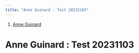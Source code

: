 ```yaml
---
title: "Anne Guinard : Test 20231103"
---
```


1.  [Anne Guinard](index)

# <span id="title-text"> Anne Guinard : Test 20231103 </span>

